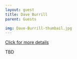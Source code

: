 ```yaml
---
layout: guest
title: Dave Burrill
parent: Guests

img: Dave-Burrill-thumbail.jpg
---
```




<div class="badge-base LI-profile-badge" data-locale="en_US" data-size="medium" data-theme="light" data-type="VERTICAL" data-vanity="davidburrill" data-version="v1"><a class="badge-base__link LI-simple-link" href="https://www.linkedin.com/in/davidburrill?trk=profile-badge">Click for more details</a></div>


TBD
